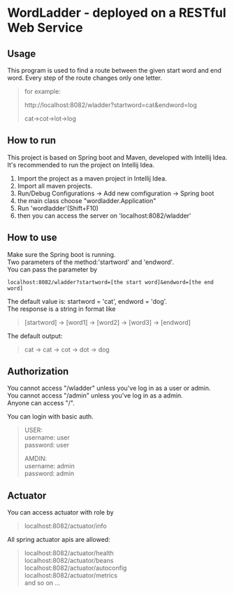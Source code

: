 # WordLadder - deployed on a RESTful Web Service
## Usage
This program is used to find a route between the given start word and end word. Every step of the route changes only one letter.
> for example:
>
> http://localhost:8082/wladder?startword=cat&endword=log
>
> cat->cot->lot->log
## How to run
This project is based on Spring boot and Maven, developed with Intellij Idea.  
It's recommended to run the project on Intellij Idea.  
1. Import the project as a maven project in Intellij Idea.
2. Import all maven projects.
3. Run/Debug Configurations -> Add new comfiguration -> Spring boot
4. the main class choose "wordladder.Application"
5. Run 'wordladder'(Shift+F10)
6. then you can access the server on 'localhost:8082/wladder'
## How to use
Make sure the Spring boot is running.  
Two parameters of the method:'startword' and 'endword'.  
You can pass the parameter by
```
localhost:8082/wladder?startword=[the start word]&endword=[the end word]
```
The default value is: startword = 'cat', endword = 'dog'.  
The response is a string in format like  
> [startword] -> [word1] -> [word2] -> [word3] -> [endword]

The default output:
>cat -> cat -> cot -> dot -> dog
## Authorization
You cannot access "/wladder" unless you've log in as a user or admin.  
You cannot access "/admin" unless you've log in as a admin.  
Anyone can access "/".
 
You can login with basic auth.

> USER:  
> username: user   
> password: user
>   
> AMDIN:  
> username: admin  
> password: admin  

## Actuator
You can access actuator with role by

> localhost:8082/actuator/info

All spring actuator apis are allowed:

> localhost:8082/actuator/health  
> localhost:8082/actuator/beans  
> localhost:8082/actuator/autoconfig  
> localhost:8082/actuator/metrics  
> and so on ...